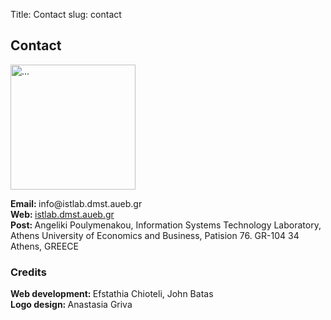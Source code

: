 Title: Contact
slug: contact

<div class="container">
  <div class="panel panel-default">
    <div class="panel-heading">
      <h2>Contact</h2>
    </div>
    <div class="panel-body">
      <div class="row">
        <div class="col-md-2">
          <p>
            <img src="../theme/images/ba-logo2.png" height="200" width="200" class="img-responsive" alt="...">
          </p>
        </div>
        <div class="col-md-9">
          <p>
            <b>Email: </b> info@istlab.dmst.aueb.gr<br>
            <b>Web: </b> <a href="istlab.dmst.aueb.gr">istlab.dmst.aueb.gr</a><br>
            <b>Post: </b> Angeliki Poulymenakou, Information Systems Technology Laboratory, Athens University of Economics and Business, Patision 76. GR-104 34 Athens, GREECE
          </p>
        </div>
      </div>
    </div>
  </div>
  <div class="panel panel-default">
    <div class="panel-heading" id="px2">
      <h3> Credits </h3>
    </div>
    <div class="panel-body">
       <b>Web development: </b> Efstathia Chioteli, John Batas <br>
       <b>Logo design: </b> Anastasia Griva<br>
    </div>
  </div>
  </br>
</div>
